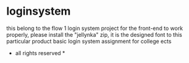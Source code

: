 # loginsystem
this belong to the flow 1 login system project
for the front-end to work properly, please install the "jellynka" zip, it is the designed font to this particular product
basic login system assignment for college ects
* all rights reserved *
